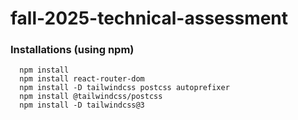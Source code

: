 # fall-2025-technical-assessment

### Installations (using npm)

```shell
  npm install
  npm install react-router-dom
  npm install -D tailwindcss postcss autoprefixer
  npm install @tailwindcss/postcss
  npm install -D tailwindcss@3
```
